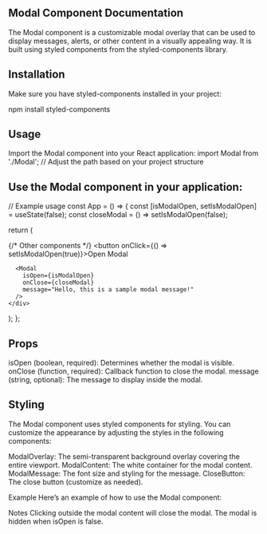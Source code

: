 ## Modal Component Documentation
The Modal component is a customizable modal overlay that can be used to display messages, alerts, or other content in a visually appealing way. It is built using styled components from the styled-components library.

## Installation
Make sure you have styled-components installed in your project:

npm install styled-components

## Usage
Import the Modal component into your React application:
import Modal from './Modal'; // Adjust the path based on your project structure

## Use the Modal component in your application:

// Example usage
const App = () => {
  const [isModalOpen, setIsModalOpen] = useState(false);
  const closeModal = () => setIsModalOpen(false);

  return (
    <div>
      {/* Other components */}
      <button onClick={() => setIsModalOpen(true)}>Open Modal</button>

      <Modal
        isOpen={isModalOpen}
        onClose={closeModal}
        message="Hello, this is a sample modal message!"
      />
    </div>
  );
};

## Props
isOpen (boolean, required): Determines whether the modal is visible.
onClose (function, required): Callback function to close the modal.
message (string, optional): The message to display inside the modal.

## Styling
The Modal component uses styled components for styling. You can customize the appearance by adjusting the styles in the following components:

ModalOverlay: The semi-transparent background overlay covering the entire viewport.
ModalContent: The white container for the modal content.
ModalMessage: The font size and styling for the message.
CloseButton: The close button (customize as needed).

Example
Here’s an example of how to use the Modal component:

<Modal
  isOpen={isModalOpen}
  onClose={closeModal}
  message="Hello, this is a sample modal message!"
/>

Notes
Clicking outside the modal content will close the modal.
The modal is hidden when isOpen is false.